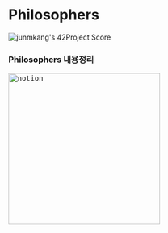 # Philosophers

![junmkang's 42Project Score](https://badge42.herokuapp.com/api/project/junmkang/Philosophers)



### Philosophers 내용정리

[<kbd><img width="300" alt="notion" src="https://user-images.githubusercontent.com/50203674/129452011-d1256eff-fb0d-4048-82f7-534ded0f6221.png"></kbd>](https://pastoral-kryptops-7c4.notion.site/Philosophers-31d738f4c00f46798eda3d73a541113d)
